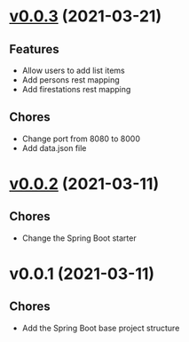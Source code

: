 # [v0.0.3](https://github.com/david-ghb/openclassrooms-emergency-system/compare/v0.0.2...v0.0.3) (2021-03-21)
## Features
- Allow users to add list items
- Add persons rest mapping
- Add firestations rest mapping

## Chores
- Change port from 8080 to 8000
- Add data.json file

# [v0.0.2](https://github.com/david-ghb/openclassrooms-emergency-system/compare/v0.0.1...v0.0.2) (2021-03-11)
## Chores
- Change the Spring Boot starter

# v0.0.1 (2021-03-11)
## Chores
- Add the Spring Boot base project structure
